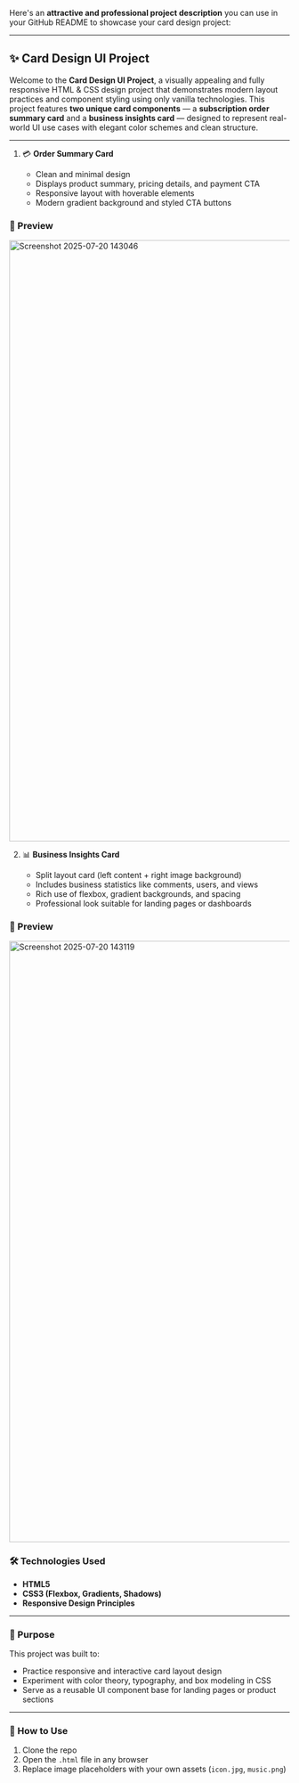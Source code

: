 Here's an **attractive and professional project description** you can use in your GitHub README to showcase your card design project:

---

## ✨ Card Design UI Project

Welcome to the **Card Design UI Project**, a visually appealing and fully responsive HTML & CSS design project that demonstrates modern layout practices and component styling using only vanilla technologies. This project features **two unique card components** — a **subscription order summary card** and a **business insights card** — designed to represent real-world UI use cases with elegant color schemes and clean structure.

---
1. 💳 **Order Summary Card**

   * Clean and minimal design
   * Displays product summary, pricing details, and payment CTA
   * Responsive layout with hoverable elements
   * Modern gradient background and styled CTA buttons
  
  ### 📸 Preview

<img width="1920" height="1080" alt="Screenshot 2025-07-20 143046" src="https://github.com/user-attachments/assets/5bf70f1a-94f7-4f6d-90bc-f9e75d741a1d" />



2. 📊 **Business Insights Card**

   * Split layout card (left content + right image background)
   * Includes business statistics like comments, users, and views
   * Rich use of flexbox, gradient backgrounds, and spacing
   * Professional look suitable for landing pages or dashboards

  ### 📸 Preview

  <img width="1920" height="1080" alt="Screenshot 2025-07-20 143119" src="https://github.com/user-attachments/assets/1a02b60c-2e33-448b-8ac3-d6ac34b7e536" />


### 🛠️ Technologies Used

* **HTML5**
* **CSS3 (Flexbox, Gradients, Shadows)**
* **Responsive Design Principles**

---

### 🎯 Purpose

This project was built to:

* Practice responsive and interactive card layout design
* Experiment with color theory, typography, and box modeling in CSS
* Serve as a reusable UI component base for landing pages or product sections

---

### 🚀 How to Use

1. Clone the repo
2. Open the `.html` file in any browser
3. Replace image placeholders with your own assets (`icon.jpg`, `music.png`)

